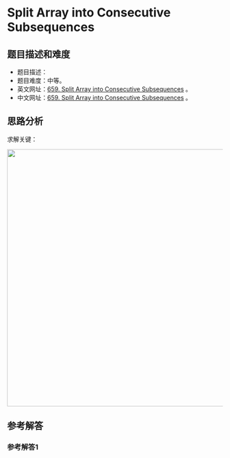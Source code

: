 # Split Array into Consecutive Subsequences

## 题目描述和难度
+ 题目描述：
+ 题目难度：中等。
+ 英文网址：[659. Split Array into Consecutive Subsequences](https://leetcode.com/problems/split-array-into-consecutive-subsequences/description/)  。
+ 中文网址：[659. Split Array into Consecutive Subsequences](https://leetcode-cn.com/problems/split-array-into-consecutive-subsequences/description/)  。
## 思路分析
求解关键：

<img src="https://liweiwei1419.github.io/images/leetcode-solution/" width="600">

## 参考解答
### 参考解答1

```java

```